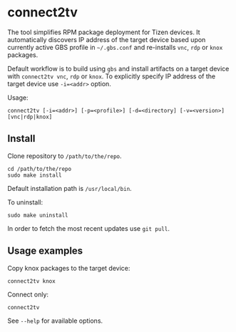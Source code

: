 # connect2tv
The tool simplifies RPM package deployment for Tizen devices. It automatically discovers
IP address of the target device based upon currently active GBS profile in `~/.gbs.conf` and re-installs `vnc`, `rdp` or `knox` packages.

Default workflow is to build using `gbs` and install artifacts on a target device with `connect2tv vnc`, `rdp` or `knox`.
To explicitly specify IP address of the target device use `-i=<addr>` option.

Usage:
```
connect2tv [-i=<addr>] [-p=<profile>] [-d=<directory] [-v=<version>] [vnc|rdp|knox]
```

## Install
Clone repository to `/path/to/the/repo`.
```
cd /path/to/the/repo
sudo make install
```
Default installation path is `/usr/local/bin`.

To uninstall:
```
sudo make uninstall
```
In order to fetch the most recent updates use `git pull`.

## Usage examples
Copy knox packages to the target device:
```
connect2tv knox
```
Connect only:
```
connect2tv
```
See `--help` for available options.
